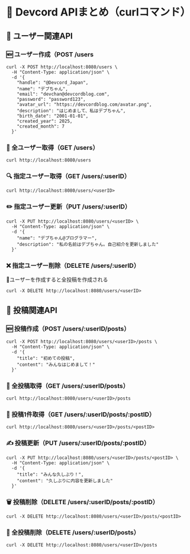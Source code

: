 # 🚀 Devcord APIまとめ（curlコマンド）

## 👤 ユーザー関連API
### 🆕 ユーザー作成（POST /users
```
curl -X POST http://localhost:8080/users \
  -H "Content-Type: application/json" \
  -d '{
    "handle": "@Devcord_Japan",
    "name": "デブちゃん",
    "email": "devchan@devcordblog.com",
    "password": "password123",
    "avatar_url": "https://devcordblog.com/avatar.png",
    "description": "はじめまして、私はデブちゃん",
    "birth_date": "2001-01-01",
    "created_year": 2025,
    "created_month": 7
  }'
```

### 👥 全ユーザー取得（GET /users）
```
curl http://localhost:8080/users
```

### 🔍 指定ユーザー取得（GET /users/:userID）
```
curl http://localhost:8080/users/<userID>
```

### ✏️ 指定ユーザー更新（PUT /users/:userID）
```
curl -X PUT http://localhost:8080/users/<userID> \
  -H "Content-Type: application/json" \
  -d '{
    "name": "デブちゃん@プログラマー",
    "description": "私の名前はデブちゃん。自己紹介を更新しました"
  }'
```

### ❌ 指定ユーザー削除（DELETE /users/:userID）
🚨ユーザーを作成すると全投稿を作成される
```
curl -X DELETE http://localhost:8080/users/<userID>
```

## 📝 投稿関連API

### 🆕 投稿作成（POST /users/:userID/posts）
```
curl -X POST http://localhost:8080/users/<userID>/posts \
  -H "Content-Type: application/json" \
  -d '{
    "title": "初めての投稿",
    "content": "みんなはじめまして！"
  }'
```

### 👀 全投稿取得（GET /users/:userID/posts）
```
curl http://localhost:8080/users/<userID>/posts
```

### 🔎 投稿1件取得（GET /users/:userID/posts/:postID）
```
curl http://localhost:8080/users/<userID>/posts/<postID>
```

### ✍️ 投稿更新（PUT /users/:userID/posts/:postID）
```
curl -X PUT http://localhost:8080/users/<userID>/posts/<postID> \
  -H "Content-Type: application/json" \
  -d '{
    "title": "みんな久しぶり！",
    "content": "久しぶりに内容を更新しました"
  }'
```

### 🗑️ 投稿削除（DELETE /users/:userID/posts/:postID）
```
curl -X DELETE http://localhost:8080/users/<userID>/posts/<postID>
```

### 🧹 全投稿削除（DELETE /users/:userID/posts）
```
curl -X DELETE http://localhost:8080/users/<userID>/posts
```


